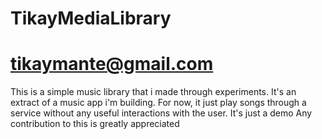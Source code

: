# TikayMediaLibrary
# tikaymante@gmail.com
This is a simple music library that i made through experiments.
It's an extract of a music app i'm building. 
For now, it just play songs through a service without any useful interactions with the user. 
It's just a demo 
Any contribution to this is greatly appreciated

